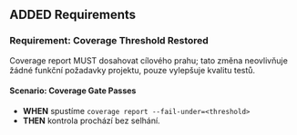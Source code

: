 ## ADDED Requirements

### Requirement: Coverage Threshold Restored
Coverage report MUST dosahovat cílového prahu; tato změna neovlivňuje žádné funkční požadavky projektu, pouze vylepšuje kvalitu testů.

#### Scenario: Coverage Gate Passes
- **WHEN** spustíme `coverage report --fail-under=<threshold>`
- **THEN** kontrola prochází bez selhání.
